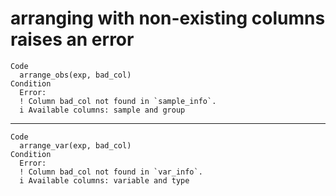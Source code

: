 # arranging with non-existing columns raises an error

    Code
      arrange_obs(exp, bad_col)
    Condition
      Error:
      ! Column bad_col not found in `sample_info`.
      i Available columns: sample and group

---

    Code
      arrange_var(exp, bad_col)
    Condition
      Error:
      ! Column bad_col not found in `var_info`.
      i Available columns: variable and type

